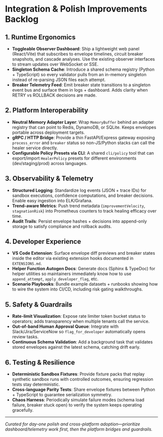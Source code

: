 # Integration & Polish Improvements Backlog

## 1. Runtime Ergonomics
- **Toggleable Observer Dashboard**: Ship a lightweight web panel (React/Vite) that subscribes to envelope timelines, circuit breaker snapshots, and cascade analyses. Use the existing observer interfaces to stream updates over WebSocket or SSE.
- **Singleton Schema Cache**: Introduce a shared schema registry (Python + TypeScript) so every validator pulls from an in-memory singleton instead of re-parsing JSON files each attempt.
- **Breaker Telemetry Feed**: Emit breaker state transitions to a singleton event bus and surface them in logs + dashboard. Adds clarity when RETRY vs ROLLBACK decisions are made.

## 2. Platform Interoperability
- **Neutral Memory Adapter Layer**: Wrap `MemoryBuffer` behind an adapter registry that can point to Redis, DynamoDB, or SQLite. Keeps envelopes portable across deployment targets.
- **gRPC / HTTP Bridge**: Provide a thin FastAPI/Express gateway exposing `process_error` and `breaker` status so non-JS/Python stacks can call the healer service directly.
- **Configurable Policy Presets via CLI**: A shared `cli/policy` tool that can export/import `HealerPolicy` presets for different environments (dev/staging/prod) across languages.

## 3. Observability & Telemetry
- **Structured Logging**: Standardize log events (JSON + trace IDs) for sandbox executions, confidence computations, and breaker decisions. Enable easy ingestion into ELK/Grafana.
- **Trend-aware Metrics**: Push trend metadata (`improvementVelocity`, `stagnationRisk`) into Prometheus counters to track healing efficacy over time.
- **Audit Trails**: Persist envelope hashes + decisions into append-only storage to satisfy compliance and rollback audits.

## 4. Developer Experience
- **VS Code Extension**: Surface envelope diff previews and breaker states inside the editor via existing extension hooks documented in `EXTENSIONS.md`.
- **Helper Function Autogen Docs**: Generate docs (Sphinx & TypeDoc) for helper utilities so maintainers immediately know how to use `append_attempt`, `apply_developer_flag`, etc.
- **Scenario Playbooks**: Bundle example datasets + runbooks showing how to wire the system into CI/CD, including risk gating walkthroughs.

## 5. Safety & Guardrails
- **Rate-limit Visualization**: Expose rate limiter token bucket status to operators; adds transparency when multiple tenants call the service.
- **Out-of-band Human Approval Queue**: Integrate with Slack/Jira/ServiceNow so `flag_for_developer` automatically opens review tasks.
- **Continuous Schema Validation**: Add a background task that validates stored envelopes against the latest schema, catching drift early.

## 6. Testing & Resilience
- **Deterministic Sandbox Fixtures**: Provide fixture packs that replay synthetic sandbox runs with controlled outcomes, ensuring regression tests stay deterministic.
- **Cross-language Parity Tests**: Share envelope fixtures between Python + TypeScript to guarantee serialization symmetry.
- **Chaos Harness**: Periodically simulate failure modes (schema load failure, breaker stuck open) to verify the system keeps operating gracefully.

---
*Curated for day-one polish and cross-platform adoption—prioritize dashboard/telemetry work first, then the platform bridges and guardrails.*
